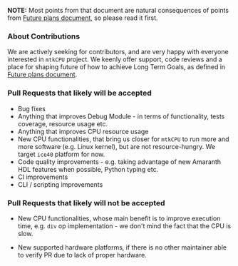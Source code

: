 **NOTE:** Most points from that document are natural consequences of points from [Future plans document](future.md), so please read it first.


### About Contributions

We are actively seeking for contributors, and are very happy with everyone interested in `mtkCPU` project. We keenly offer support, code reviews and a place for shaping future of how to achieve Long Term Goals, as defined in [Future plans document](future.md).

### Pull Requests that likely will be accepted

* Bug fixes
* Anything that improves Debug Module - in terms of functionality, tests coverage, resource usage etc.
* Anything that improves CPU resource usage
* New CPU functionalities, that bring us closer for `mtkCPU` to run more and more software (e.g. Linux kernel), but are not resource-hungry. We target `ice40` platform for now.
* Code quality improvements - e.g. taking advantage of new Amaranth HDL features when possible, Python typing etc.
* CI improvements
* CLI / scripting improvements

### Pull Requests that likely will not be accepted

* New CPU functionalities, whose main benefit is to improve execution time, e.g. `div` op implementation - we don't mind the fact that the CPU is slow.

* New supported hardware platforms, if there is no other maintainer able to verify PR due to lack of proper hardware. 
